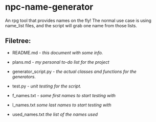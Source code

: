 # npc-name-generator
An rpg tool that provides names on the fly!
The normal use case is using name_list files, and the script will grab one name
from those lists.

## Filetree:
* README.md - *this document with some info.*

* plans.md - *my personal to-do list for the project*

* generator_script.py - *the actual classes and functions for the generators.*

* test.py - *unit testing for the script.*

* f_names.txt - *some first names to start testing with*
* l_names.txt *some last names to start testing with*
* used_names.txt *the list of the names used*
